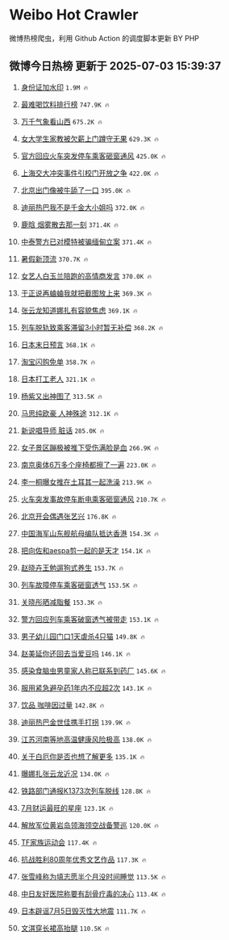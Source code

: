 # Weibo Hot Crawler 



微博热榜爬虫，利用 Github Action 的调度脚本更新 BY PHP 


## 微博今日热榜 更新于 2025-07-03 15:39:37 
1. [身份证加水印](https://s.weibo.com/weibo?q=%E8%BA%AB%E4%BB%BD%E8%AF%81%E5%8A%A0%E6%B0%B4%E5%8D%B0&t=31&band_rank=1&Refer=top) `1.9M 🔥` 

1. [最难喝饮料排行榜](https://s.weibo.com/weibo?q=%E6%9C%80%E9%9A%BE%E5%96%9D%E9%A5%AE%E6%96%99%E6%8E%92%E8%A1%8C%E6%A6%9C&t=31&band_rank=2&Refer=top) `747.9K 🔥` 

1. [万千气象看山西](https://s.weibo.com/weibo?q=%23%E4%B8%87%E5%8D%83%E6%B0%94%E8%B1%A1%E7%9C%8B%E5%B1%B1%E8%A5%BF%23&t=31&band_rank=3&Refer=top) `675.2K 🔥` 

1. [女大学生家教被欠薪上门蹲守无果](https://s.weibo.com/weibo?q=%23%E5%A5%B3%E5%A4%A7%E5%AD%A6%E7%94%9F%E5%AE%B6%E6%95%99%E8%A2%AB%E6%AC%A0%E8%96%AA%E4%B8%8A%E9%97%A8%E8%B9%B2%E5%AE%88%E6%97%A0%E6%9E%9C%23&t=31&band_rank=4&Refer=top) `629.3K 🔥` 

1. [官方回应火车突发停车乘客砸窗通风](https://s.weibo.com/weibo?q=%23%E5%AE%98%E6%96%B9%E5%9B%9E%E5%BA%94%E7%81%AB%E8%BD%A6%E7%AA%81%E5%8F%91%E5%81%9C%E8%BD%A6%E4%B9%98%E5%AE%A2%E7%A0%B8%E7%AA%97%E9%80%9A%E9%A3%8E%23&t=31&band_rank=5&Refer=top) `425.0K 🔥` 

1. [上海交大冲突事件引校门开放之争](https://s.weibo.com/weibo?q=%23%E4%B8%8A%E6%B5%B7%E4%BA%A4%E5%A4%A7%E5%86%B2%E7%AA%81%E4%BA%8B%E4%BB%B6%E5%BC%95%E6%A0%A1%E9%97%A8%E5%BC%80%E6%94%BE%E4%B9%8B%E4%BA%89%23&t=31&band_rank=6&Refer=top) `422.0K 🔥` 

1. [北京出门像被牛舔了一口](https://s.weibo.com/weibo?q=%23%E5%8C%97%E4%BA%AC%E5%87%BA%E9%97%A8%E5%83%8F%E8%A2%AB%E7%89%9B%E8%88%94%E4%BA%86%E4%B8%80%E5%8F%A3%23&t=31&band_rank=7&Refer=top) `395.0K 🔥` 

1. [迪丽热巴我不是千金大小姐吗](https://s.weibo.com/weibo?q=%23%E8%BF%AA%E4%B8%BD%E7%83%AD%E5%B7%B4%E6%88%91%E4%B8%8D%E6%98%AF%E5%8D%83%E9%87%91%E5%A4%A7%E5%B0%8F%E5%A7%90%E5%90%97%23&t=31&band_rank=8&Refer=top) `372.0K 🔥` 

1. [鹿晗 烟雾散去那一刻](https://s.weibo.com/weibo?q=%E9%B9%BF%E6%99%97%20%E7%83%9F%E9%9B%BE%E6%95%A3%E5%8E%BB%E9%82%A3%E4%B8%80%E5%88%BB&t=31&band_rank=9&Refer=top) `371.4K 🔥` 

1. [中泰警方已对模特被骗缅甸立案](https://s.weibo.com/weibo?q=%23%E4%B8%AD%E6%B3%B0%E8%AD%A6%E6%96%B9%E5%B7%B2%E5%AF%B9%E6%A8%A1%E7%89%B9%E8%A2%AB%E9%AA%97%E7%BC%85%E7%94%B8%E7%AB%8B%E6%A1%88%23&t=31&band_rank=10&Refer=top) `371.4K 🔥` 

1. [暑假新顶流](https://s.weibo.com/weibo?q=%E6%9A%91%E5%81%87%E6%96%B0%E9%A1%B6%E6%B5%81&t=31&band_rank=11&Refer=top) `370.7K 🔥` 

1. [女艺人白玉兰陪跑的高情商发言](https://s.weibo.com/weibo?q=%E5%A5%B3%E8%89%BA%E4%BA%BA%E7%99%BD%E7%8E%89%E5%85%B0%E9%99%AA%E8%B7%91%E7%9A%84%E9%AB%98%E6%83%85%E5%95%86%E5%8F%91%E8%A8%80&t=31&band_rank=12&Refer=top) `370.0K 🔥` 

1. [于正说再蛐蛐我就把截图放上来](https://s.weibo.com/weibo?q=%23%E4%BA%8E%E6%AD%A3%E8%AF%B4%E5%86%8D%E8%9B%90%E8%9B%90%E6%88%91%E5%B0%B1%E6%8A%8A%E6%88%AA%E5%9B%BE%E6%94%BE%E4%B8%8A%E6%9D%A5%23&t=31&band_rank=13&Refer=top) `369.3K 🔥` 

1. [张云龙知道娜扎有容貌焦虑](https://s.weibo.com/weibo?q=%23%E5%BC%A0%E4%BA%91%E9%BE%99%E7%9F%A5%E9%81%93%E5%A8%9C%E6%89%8E%E6%9C%89%E5%AE%B9%E8%B2%8C%E7%84%A6%E8%99%91%23&t=31&band_rank=14&Refer=top) `369.1K 🔥` 

1. [列车脱轨致乘客滞留3小时暂无补偿](https://s.weibo.com/weibo?q=%23%E5%88%97%E8%BD%A6%E8%84%B1%E8%BD%A8%E8%87%B4%E4%B9%98%E5%AE%A2%E6%BB%9E%E7%95%993%E5%B0%8F%E6%97%B6%E6%9A%82%E6%97%A0%E8%A1%A5%E5%81%BF%23&t=31&band_rank=15&Refer=top) `368.2K 🔥` 

1. [日本末日预言](https://s.weibo.com/weibo?q=%23%E6%97%A5%E6%9C%AC%E6%9C%AB%E6%97%A5%E9%A2%84%E8%A8%80%23&t=31&band_rank=16&Refer=top) `368.1K 🔥` 

1. [淘宝闪购免单](https://s.weibo.com/weibo?q=%E6%B7%98%E5%AE%9D%E9%97%AA%E8%B4%AD%E5%85%8D%E5%8D%95&t=31&band_rank=17&Refer=top) `358.7K 🔥` 

1. [日本打工老人](https://s.weibo.com/weibo?q=%E6%97%A5%E6%9C%AC%E6%89%93%E5%B7%A5%E8%80%81%E4%BA%BA&t=31&band_rank=18&Refer=top) `321.1K 🔥` 

1. [杨紫又出神图了](https://s.weibo.com/weibo?q=%E6%9D%A8%E7%B4%AB%E5%8F%88%E5%87%BA%E7%A5%9E%E5%9B%BE%E4%BA%86&t=31&band_rank=19&Refer=top) `313.5K 🔥` 

1. [马思纯欧豪 人神殊途](https://s.weibo.com/weibo?q=%E9%A9%AC%E6%80%9D%E7%BA%AF%E6%AC%A7%E8%B1%AA%20%E4%BA%BA%E7%A5%9E%E6%AE%8A%E9%80%94&t=31&band_rank=20&Refer=top) `312.1K 🔥` 

1. [新说唱导师 脏话](https://s.weibo.com/weibo?q=%E6%96%B0%E8%AF%B4%E5%94%B1%E5%AF%BC%E5%B8%88%20%E8%84%8F%E8%AF%9D&t=31&band_rank=21&Refer=top) `285.0K 🔥` 

1. [女子景区蹦极被推下受伤满脸是血](https://s.weibo.com/weibo?q=%23%E5%A5%B3%E5%AD%90%E6%99%AF%E5%8C%BA%E8%B9%A6%E6%9E%81%E8%A2%AB%E6%8E%A8%E4%B8%8B%E5%8F%97%E4%BC%A4%E6%BB%A1%E8%84%B8%E6%98%AF%E8%A1%80%23&t=31&band_rank=22&Refer=top) `266.9K 🔥` 

1. [南京奥体6万多个座椅都擦了一遍](https://s.weibo.com/weibo?q=%23%E5%8D%97%E4%BA%AC%E5%A5%A5%E4%BD%936%E4%B8%87%E5%A4%9A%E4%B8%AA%E5%BA%A7%E6%A4%85%E9%83%BD%E6%93%A6%E4%BA%86%E4%B8%80%E9%81%8D%23&t=31&band_rank=23&Refer=top) `223.0K 🔥` 

1. [李一桐曝女推在土耳其一起洗澡](https://s.weibo.com/weibo?q=%23%E6%9D%8E%E4%B8%80%E6%A1%90%E6%9B%9D%E5%A5%B3%E6%8E%A8%E5%9C%A8%E5%9C%9F%E8%80%B3%E5%85%B6%E4%B8%80%E8%B5%B7%E6%B4%97%E6%BE%A1%23&t=31&band_rank=24&Refer=top) `213.9K 🔥` 

1. [火车突发事故停车断电乘客砸窗通风](https://s.weibo.com/weibo?q=%23%E7%81%AB%E8%BD%A6%E7%AA%81%E5%8F%91%E4%BA%8B%E6%95%85%E5%81%9C%E8%BD%A6%E6%96%AD%E7%94%B5%E4%B9%98%E5%AE%A2%E7%A0%B8%E7%AA%97%E9%80%9A%E9%A3%8E%23&t=31&band_rank=25&Refer=top) `210.7K 🔥` 

1. [北京开会偶遇张艺兴](https://s.weibo.com/weibo?q=%23%E5%8C%97%E4%BA%AC%E5%BC%80%E4%BC%9A%E5%81%B6%E9%81%87%E5%BC%A0%E8%89%BA%E5%85%B4%23&t=31&band_rank=26&Refer=top) `176.8K 🔥` 

1. [中国海军山东舰航母编队抵达香港](https://s.weibo.com/weibo?q=%23%E4%B8%AD%E5%9B%BD%E6%B5%B7%E5%86%9B%E5%B1%B1%E4%B8%9C%E8%88%B0%E8%88%AA%E6%AF%8D%E7%BC%96%E9%98%9F%E6%8A%B5%E8%BE%BE%E9%A6%99%E6%B8%AF%23&t=31&band_rank=27&Refer=top) `154.3K 🔥` 

1. [把向佐和aespa剪一起的是天才](https://s.weibo.com/weibo?q=%E6%8A%8A%E5%90%91%E4%BD%90%E5%92%8Caespa%E5%89%AA%E4%B8%80%E8%B5%B7%E7%9A%84%E6%98%AF%E5%A4%A9%E6%89%8D&t=31&band_rank=28&Refer=top) `154.1K 🔥` 

1. [赵晓卉王勉遛狗式养生](https://s.weibo.com/weibo?q=%23%E8%B5%B5%E6%99%93%E5%8D%89%E7%8E%8B%E5%8B%89%E9%81%9B%E7%8B%97%E5%BC%8F%E5%85%BB%E7%94%9F%23&t=31&band_rank=29&Refer=top) `153.7K 🔥` 

1. [列车故障停车乘客砸窗透气](https://s.weibo.com/weibo?q=%E5%88%97%E8%BD%A6%E6%95%85%E9%9A%9C%E5%81%9C%E8%BD%A6%E4%B9%98%E5%AE%A2%E7%A0%B8%E7%AA%97%E9%80%8F%E6%B0%94&t=31&band_rank=30&Refer=top) `153.5K 🔥` 

1. [关晓彤晒减脂餐](https://s.weibo.com/weibo?q=%23%E5%85%B3%E6%99%93%E5%BD%A4%E6%99%92%E5%87%8F%E8%84%82%E9%A4%90%23&t=31&band_rank=31&Refer=top) `153.3K 🔥` 

1. [警方回应列车乘客破窗透气被带走](https://s.weibo.com/weibo?q=%23%E8%AD%A6%E6%96%B9%E5%9B%9E%E5%BA%94%E5%88%97%E8%BD%A6%E4%B9%98%E5%AE%A2%E7%A0%B4%E7%AA%97%E9%80%8F%E6%B0%94%E8%A2%AB%E5%B8%A6%E8%B5%B0%23&t=31&band_rank=32&Refer=top) `153.1K 🔥` 

1. [男子幼儿园门口1天虐杀4只猫](https://s.weibo.com/weibo?q=%23%E7%94%B7%E5%AD%90%E5%B9%BC%E5%84%BF%E5%9B%AD%E9%97%A8%E5%8F%A31%E5%A4%A9%E8%99%90%E6%9D%804%E5%8F%AA%E7%8C%AB%23&t=31&band_rank=33&Refer=top) `149.8K 🔥` 

1. [赵美延你还回去当爱豆吗](https://s.weibo.com/weibo?q=%E8%B5%B5%E7%BE%8E%E5%BB%B6%E4%BD%A0%E8%BF%98%E5%9B%9E%E5%8E%BB%E5%BD%93%E7%88%B1%E8%B1%86%E5%90%97&t=31&band_rank=34&Refer=top) `146.1K 🔥` 

1. [感染食脑虫男童家人称已联系到药厂](https://s.weibo.com/weibo?q=%23%E6%84%9F%E6%9F%93%E9%A3%9F%E8%84%91%E8%99%AB%E7%94%B7%E7%AB%A5%E5%AE%B6%E4%BA%BA%E7%A7%B0%E5%B7%B2%E8%81%94%E7%B3%BB%E5%88%B0%E8%8D%AF%E5%8E%82%23&t=31&band_rank=35&Refer=top) `145.6K 🔥` 

1. [服用紧急避孕药1年内不应超2次](https://s.weibo.com/weibo?q=%23%E6%9C%8D%E7%94%A8%E7%B4%A7%E6%80%A5%E9%81%BF%E5%AD%95%E8%8D%AF1%E5%B9%B4%E5%86%85%E4%B8%8D%E5%BA%94%E8%B6%852%E6%AC%A1%23&t=31&band_rank=36&Refer=top) `143.1K 🔥` 

1. [饮品 咖啡因过量](https://s.weibo.com/weibo?q=%E9%A5%AE%E5%93%81%20%E5%92%96%E5%95%A1%E5%9B%A0%E8%BF%87%E9%87%8F&t=31&band_rank=37&Refer=top) `142.8K 🔥` 

1. [迪丽热巴金世佳携手打拐](https://s.weibo.com/weibo?q=%23%E8%BF%AA%E4%B8%BD%E7%83%AD%E5%B7%B4%E9%87%91%E4%B8%96%E4%BD%B3%E6%90%BA%E6%89%8B%E6%89%93%E6%8B%90%23&t=31&band_rank=38&Refer=top) `139.9K 🔥` 

1. [江苏河南等地高温健康风险极高](https://s.weibo.com/weibo?q=%23%E6%B1%9F%E8%8B%8F%E6%B2%B3%E5%8D%97%E7%AD%89%E5%9C%B0%E9%AB%98%E6%B8%A9%E5%81%A5%E5%BA%B7%E9%A3%8E%E9%99%A9%E6%9E%81%E9%AB%98%23&t=31&band_rank=39&Refer=top) `138.0K 🔥` 

1. [关于白厄你是否也想了解更多](https://s.weibo.com/weibo?q=%E5%85%B3%E4%BA%8E%E7%99%BD%E5%8E%84%E4%BD%A0%E6%98%AF%E5%90%A6%E4%B9%9F%E6%83%B3%E4%BA%86%E8%A7%A3%E6%9B%B4%E5%A4%9A&t=31&band_rank=40&Refer=top) `135.1K 🔥` 

1. [曝娜扎张云龙近况](https://s.weibo.com/weibo?q=%23%E6%9B%9D%E5%A8%9C%E6%89%8E%E5%BC%A0%E4%BA%91%E9%BE%99%E8%BF%91%E5%86%B5%23&t=31&band_rank=41&Refer=top) `134.0K 🔥` 

1. [铁路部门通报K1373次列车脱线](https://s.weibo.com/weibo?q=%23%E9%93%81%E8%B7%AF%E9%83%A8%E9%97%A8%E9%80%9A%E6%8A%A5K1373%E6%AC%A1%E5%88%97%E8%BD%A6%E8%84%B1%E7%BA%BF%23&t=31&band_rank=42&Refer=top) `128.8K 🔥` 

1. [7月财运最旺的星座](https://s.weibo.com/weibo?q=%237%E6%9C%88%E8%B4%A2%E8%BF%90%E6%9C%80%E6%97%BA%E7%9A%84%E6%98%9F%E5%BA%A7%23&t=31&band_rank=43&Refer=top) `123.1K 🔥` 

1. [解放军位黄岩岛领海领空战备警巡](https://s.weibo.com/weibo?q=%23%E8%A7%A3%E6%94%BE%E5%86%9B%E4%BD%8D%E9%BB%84%E5%B2%A9%E5%B2%9B%E9%A2%86%E6%B5%B7%E9%A2%86%E7%A9%BA%E6%88%98%E5%A4%87%E8%AD%A6%E5%B7%A1%23&t=31&band_rank=44&Refer=top) `120.0K 🔥` 

1. [TF家族运动会](https://s.weibo.com/weibo?q=TF%E5%AE%B6%E6%97%8F%E8%BF%90%E5%8A%A8%E4%BC%9A&t=31&band_rank=45&Refer=top) `117.4K 🔥` 

1. [抗战胜利80周年优秀文艺作品](https://s.weibo.com/weibo?q=%23%E6%8A%97%E6%88%98%E8%83%9C%E5%88%A980%E5%91%A8%E5%B9%B4%E4%BC%98%E7%A7%80%E6%96%87%E8%89%BA%E4%BD%9C%E5%93%81%23&t=31&band_rank=46&Refer=top) `117.3K 🔥` 

1. [张雪峰称为填志愿半个月没时间睡觉](https://s.weibo.com/weibo?q=%23%E5%BC%A0%E9%9B%AA%E5%B3%B0%E7%A7%B0%E4%B8%BA%E5%A1%AB%E5%BF%97%E6%84%BF%E5%8D%8A%E4%B8%AA%E6%9C%88%E6%B2%A1%E6%97%B6%E9%97%B4%E7%9D%A1%E8%A7%89%23&t=31&band_rank=47&Refer=top) `113.5K 🔥` 

1. [中日友好医院称要有刮骨疗毒的决心](https://s.weibo.com/weibo?q=%23%E4%B8%AD%E6%97%A5%E5%8F%8B%E5%A5%BD%E5%8C%BB%E9%99%A2%E7%A7%B0%E8%A6%81%E6%9C%89%E5%88%AE%E9%AA%A8%E7%96%97%E6%AF%92%E7%9A%84%E5%86%B3%E5%BF%83%23&t=31&band_rank=48&Refer=top) `113.4K 🔥` 

1. [日本辟谣7月5日毁灭性大地震](https://s.weibo.com/weibo?q=%23%E6%97%A5%E6%9C%AC%E8%BE%9F%E8%B0%A37%E6%9C%885%E6%97%A5%E6%AF%81%E7%81%AD%E6%80%A7%E5%A4%A7%E5%9C%B0%E9%9C%87%23&t=31&band_rank=49&Refer=top) `111.7K 🔥` 

1. [文淇穿长裙高抬腿](https://s.weibo.com/weibo?q=%E6%96%87%E6%B7%87%E7%A9%BF%E9%95%BF%E8%A3%99%E9%AB%98%E6%8A%AC%E8%85%BF&t=31&band_rank=50&Refer=top) `110.5K 🔥` 

